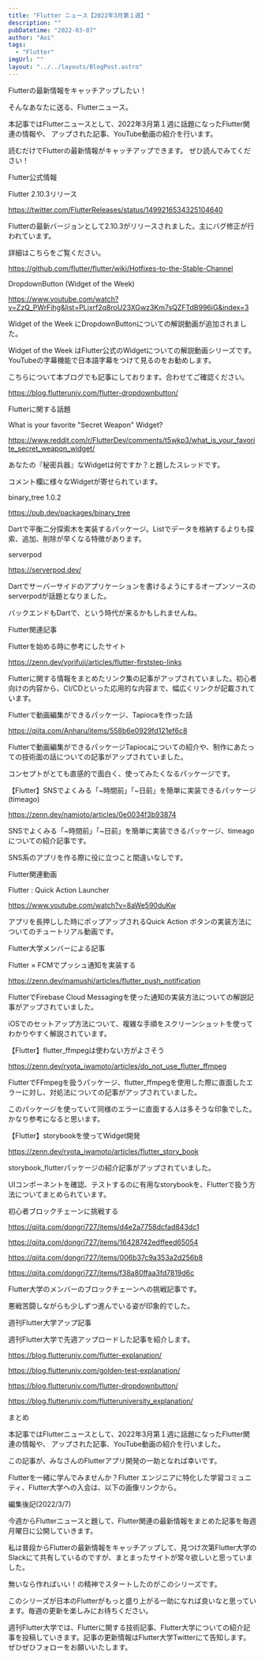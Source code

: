 ```yaml
---
title: "Flutter ニュース【2022年3月第１週】"
description: ""
pubDatetime: "2022-03-07"
author: "Aoi"
tags:
  - "Flutter"
imgUrl: ""
layout: "../../layouts/BlogPost.astro"
---
```




Flutterの最新情報をキャッチアップしたい！




そんなあなたに送る、Flutterニュース。



本記事ではFlutterニュースとして、2022年3月第１週に話題になったFlutter関連の情報や、 アップされた記事、YouTube動画の紹介を行います。 



読むだけでFlutterの最新情報がキャッチアップできます。 ぜひ読んでみてください！



Flutter公式情報



Flutter 2.10.3リリース




https://twitter.com/FlutterReleases/status/1499216534325104640




Flutterの最新バージョンとして2.10.3がリリースされました。主にバグ修正が行われています。



詳細はこちらをご覧ください。




https://github.com/flutter/flutter/wiki/Hotfixes-to-the-Stable-Channel




DropdownButton (Widget of the Week)




https://www.youtube.com/watch?v=ZzQ_PWrFihg&list=PLjxrf2q8roU23XGwz3Km7sQZFTdB996iG&index=3




Widget of the Week にDropdownButtonについての解説動画が追加されました。



Widget of the Week はFlutter公式のWidgetについての解説動画シリーズです。YouTubeの字幕機能で日本語字幕をつけて見るのをお勧めします。



こちらについて本ブログでも記事にしております。合わせてご確認ください。




https://blog.flutteruniv.com/flutter-dropdownbutton/




Flutterに関する話題



What is your favorite "Secret Weapon" Widget?




https://www.reddit.com/r/FlutterDev/comments/t5wkp3/what_is_your_favorite_secret_weapon_widget/




あなたの『秘密兵器』なWidgetは何ですか？と題したスレッドです。



コメント欄に様々なWidgetが寄せられています。



binary_tree 1.0.2 




https://pub.dev/packages/binary_tree




Dartで平衡二分探索木を実装するパッケージ。Listでデータを格納するよりも探索、追加、削除が早くなる特徴があります。



serverpod




https://serverpod.dev/




Dartでサーバーサイドのアプリケーションを書けるようにするオープンソースのserverpodが話題となりました。



バックエンドもDartで、という時代が来るかもしれませんね。



Flutter関連記事



Flutterを始める時に参考にしたサイト




https://zenn.dev/yorifuji/articles/flutter-firststep-links




Flutterに関する情報をまとめたリンク集の記事がアップされていました。初心者向けの内容から、CI/CDといった応用的な内容まで、幅広くリンクが記載されています。



Flutterで動画編集ができるパッケージ、Tapiocaを作った話




https://qiita.com/Anharu/items/558b6e0929fd121ef6c8




Flutterで動画編集ができるパッケージTapiocaについての紹介や、制作にあたっての技術面の話についての記事がアップされていました。



コンセプトがとても直感的で面白く、使ってみたくなるパッケージです。



【Flutter】SNSでよくみる「~時間前」「~日前」を簡単に実装できるパッケージ(timeago)




https://zenn.dev/namioto/articles/0e0034f3b93874




SNSでよくみる「~時間前」「~日前」を簡単に実装できるパッケージ、timeagoについての紹介記事です。



SNS系のアプリを作る際に役に立つこと間違いなしです。



Flutter関連動画



Flutter : Quick Action Launcher




https://www.youtube.com/watch?v=8aWe590duKw




アプリを長押しした時にポップアップされるQuick Action ボタンの実装方法についてのチュートリアル動画です。



Flutter大学メンバーによる記事



Flutter × FCMでプッシュ通知を実装する




https://zenn.dev/mamushi/articles/flutter_push_notification




FlutterでFirebase Cloud Messagingを使った通知の実装方法についての解説記事がアップされていました。



iOSでのセットアップ方法について、複雑な手順をスクリーンショットを使ってわかりやすく解説されています。



【Flutter】flutter_ffmpegは使わない方がよさそう




https://zenn.dev/ryota_iwamoto/articles/do_not_use_flutter_ffmpeg




FlutterでFFmpegを扱うパッケージ、flutter_ffmpegを使用した際に直面したエラーに対し、対処法についての記事がアップされていました。



このパッケージを使っていて同様のエラーに直面する人は多そうな印象でした。かなり参考になると思います。



【Flutter】storybookを使ってWidget開発




https://zenn.dev/ryota_iwamoto/articles/flutter_story_book




storybook_flutterパッケージの紹介記事がアップされていました。



UIコンポーネントを確認、テストするのに有用なstorybookを、Flutterで扱う方法についてまとめられています。



初心者ブロックチェーンに挑戦する




https://qiita.com/dongri727/items/d4e2a7758dcfad843dc1





https://qiita.com/dongri727/items/16428742edffeed65054





https://qiita.com/dongri727/items/006b37c9a353a2d256b8





https://qiita.com/dongri727/items/f38a80ffaa3fd7819d6c




Flutter大学のメンバーのブロックチェーンへの挑戦記事です。



悪戦苦闘しながらも少しずつ進んでいる姿が印象的でした。



週刊Flutter大学アップ記事



週刊Flutter大学で先週アップロードした記事を紹介します。




https://blog.flutteruniv.com/flutter-explanation/





https://blog.flutteruniv.com/golden-test-explanation/





https://blog.flutteruniv.com/flutter-dropdownbutton/





https://blog.flutteruniv.com/flutteruniversity_explanation/




まとめ







本記事ではFlutterニュースとして、2022年3月第１週に話題になったFlutter関連の情報や、 アップされた記事、YouTube動画の紹介を行いました。 



この記事が、みなさんのFlutterアプリ開発の一助となれば幸いです。




Flutterを一緒に学んでみませんか？Flutter エンジニアに特化した学習コミュニティ、Flutter大学への入会は、以下の画像リンクから。










編集後記(2022/3/7)




今週からFlutterニュースと題して、Flutter関連の最新情報をまとめた記事を毎週月曜日に公開していきます。



私は普段からFlutterの最新情報をキャッチアップして、見つけ次第Flutter大学のSlackにて共有しているのですが、まとまったサイトが常々欲しいと思っていました。



無いなら作ればいい！の精神でスタートしたのがこのシリーズです。



このシリーズが日本のFlutterがもっと盛り上がる一助になれば良いなと思っています。毎週の更新を楽しみにお待ちください。





週刊Flutter大学では、Flutterに関する技術記事、Flutter大学についての紹介記事を投稿していきます。記事の更新情報はFlutter大学Twitterにて告知します。ぜひぜひフォローをお願いいたします。

